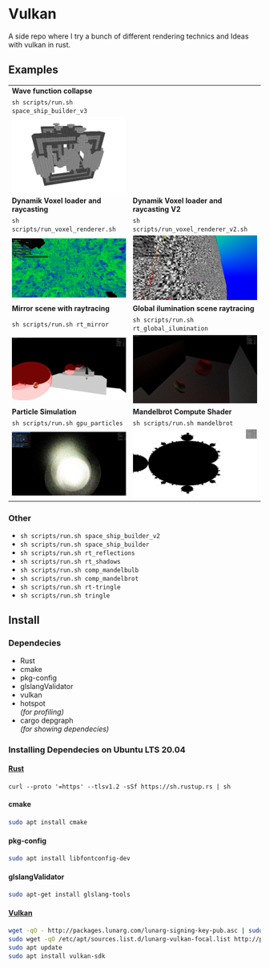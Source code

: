 # Vulkan

A side repo where I try a bunch of different rendering technics and Ideas with vulkan in rust.


## Examples
|  |  |
-------------------------|-------------------------
**Wave function collapse** | 
`sh scripts/run.sh space_ship_builder_v3` | 
![Pic](assets/screenshots/space_ship_builder_v3.png) | 
**Dynamik Voxel loader and raycasting** | **Dynamik Voxel loader and raycasting V2**
`sh scripts/run_voxel_renderer.sh` | `sh scripts/run_voxel_renderer_v2.sh`
![Pic](assets/screenshots/voxel_renderer.png) | ![Pic](assets/screenshots/voxel_renderer_v2.png)
**Mirror scene with raytracing** | **Global ilumination scene raytracing**
`sh scripts/run.sh rt_mirror` | `sh scripts/run.sh rt_global_ilumination`
![Pic](assets/screenshots/mirror.png)  |  ![Pic](assets/screenshots/global_ilumination.png) 
**Particle Simulation**  | **Mandelbrot Compute Shader** 
`sh scripts/run.sh gpu_particles` | `sh scripts/run.sh mandelbrot`
![Pic](assets/screenshots/particles.png)  |  ![Pic](assets/screenshots/mandelbrot.png)

### Other
- `sh scripts/run.sh space_ship_builder_v2`
- `sh scripts/run.sh space_ship_builder`
- `sh scripts/run.sh rt_reflections`
- `sh scripts/run.sh rt_shadows`
- `sh scripts/run.sh comp_mandelbulb`
- `sh scripts/run.sh comp_mandelbrot`
- `sh scripts/run.sh rt-tringle`
- `sh scripts/run.sh tringle`



## Install
### Dependecies

- Rust
- cmake
- pkg-config
- glslangValidator
- vulkan
- hotspot  
*(for profiling)*
- cargo depgraph  
*(for showing dependecies)*


### Installing Dependecies on Ubuntu LTS 20.04
#### [Rust](https://www.rust-lang.org/tools/install)
```shell
curl --proto '=https' --tlsv1.2 -sSf https://sh.rustup.rs | sh
```
#### cmake
```bash
sudo apt install cmake
```
#### pkg-config
```bash
sudo apt install libfontconfig-dev
```
#### glslangValidator
```bash
sudo apt-get install glslang-tools
```
#### [Vulkan](https://vulkan.lunarg.com/doc/view/latest/linux/getting_started_ubuntu.html)
```bash
wget -qO - http://packages.lunarg.com/lunarg-signing-key-pub.asc | sudo apt-key add -
sudo wget -qO /etc/apt/sources.list.d/lunarg-vulkan-focal.list http://packages.lunarg.com/vulkan/lunarg-vulkan-focal.list
sudo apt update
sudo apt install vulkan-sdk
```






